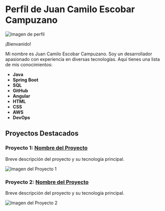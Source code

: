 # Perfil de Juan Camilo Escobar Campuzano

![Imagen de perfil](url_de_tu_imagen.jpg)

¡Bienvanido!

Mi nombre es Juan Camilo Escobar Campuzano. Soy un desarrollador apasionado con experiencia en diversas tecnologías. Aquí tienes una lista de mis conocimientos:

- **Java**
- **Spring Boot**
- **SQL**
- **GitHub**
- **Angular**
- **HTML**
- **CSS**
- **AWS**
- **DevOps**

## Proyectos Destacados

### Proyecto 1: [Nombre del Proyecto](enlace_al_proyecto)
Breve descripción del proyecto y su tecnología principal.

![Imagen del Proyecto 1](url_de_la_imagen_proyecto1.jpg)

### Proyecto 2: [Nombre del Proyecto](enlace_al_proyecto)
Breve descripción del proyecto y su tecnología principal.

![Imagen del Proyecto 2](url_de_la_imagen_proyecto2.jpg)
   
